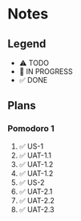 # Notes

## Legend
- ⚠ TODO
- 🚧 IN PROGRESS
- ✅ DONE

## Plans
### Pomodoro 1
1. ✅ US-1
2. ✅ UAT-1.1
3. ✅ UAT-1.2
4. ✅ UAT-1.2
5. ✅ US-2
6. ✅ UAT-2.1
7. ✅ UAT-2.2
8. ✅ UAT-2.3